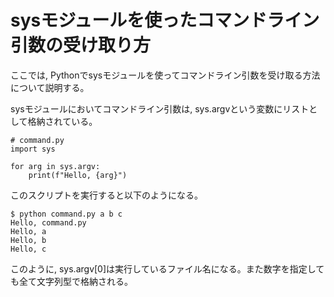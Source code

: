 # sysモジュールを使ったコマンドライン引数の受け取り方
 ここでは, Pythonでsysモジュールを使ってコマンドライン引数を受け取る方法について説明する。

 sysモジュールにおいてコマンドライン引数は, sys.argvという変数にリストとして格納されている。
```python: command.py
# command.py
import sys

for arg in sys.argv:
    print(f"Hello, {arg}")
```
このスクリプトを実行すると以下のようになる。
```
$ python command.py a b c
Hello, command.py
Hello, a
Hello, b
Hello, c
```
このように, sys.argv[0]は実行しているファイル名になる。また数字を指定しても全て文字列型で格納される。
